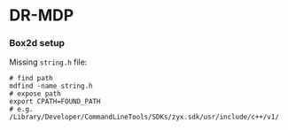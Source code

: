 # DR-MDP


### Box2d setup


Missing `string.h` file:

```
# find path
mdfind -name string.h 
# expose path
export CPATH=FOUND_PATH
# e.g. /Library/Developer/CommandLineTools/SDKs/zyx.sdk/usr/include/c++/v1/
```